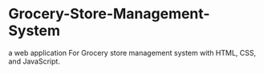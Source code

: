 # Grocery-Store-Management-System
a web application For Grocery store management system with HTML, CSS, and JavaScript.
